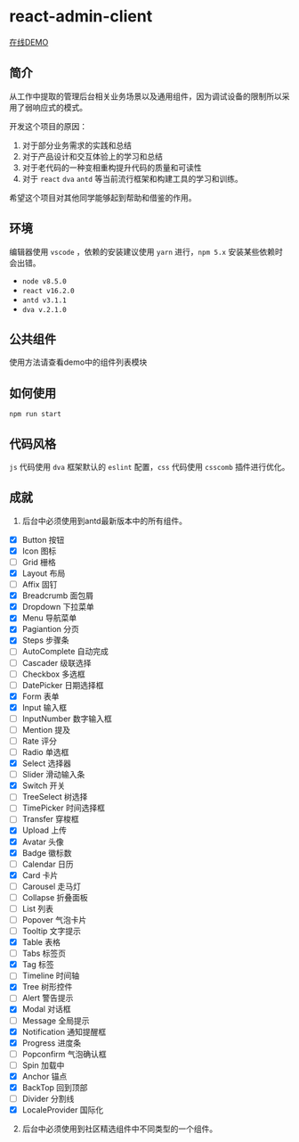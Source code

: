 # react-admin-client

[在线DEMO](http://yingkx.top)

## 简介

从工作中提取的管理后台相关业务场景以及通用组件，因为调试设备的限制所以采用了弱响应式的模式。

开发这个项目的原因：

1. 对于部分业务需求的实践和总结
2. 对于产品设计和交互体验上的学习和总结
3. 对于老代码的一种变相重构提升代码的质量和可读性
4. 对于 ```react``` ```dva``` ```antd``` 等当前流行框架和构建工具的学习和训练。

希望这个项目对其他同学能够起到帮助和借鉴的作用。

## 环境

编辑器使用 ```vscode``` ，依赖的安装建议使用 ```yarn``` 进行，```npm 5.x``` 安装某些依赖时会出错。

* ```node v8.5.0```
* ```react v16.2.0```
* ```antd v3.1.1```
* ```dva v.2.1.0```

## 公共组件

使用方法请查看demo中的组件列表模块

## 如何使用

```
npm run start
```

## 代码风格

```js``` 代码使用 ```dva``` 框架默认的 ```eslint``` 配置，```css``` 代码使用 ```csscomb``` 插件进行优化。

## 成就

1. 后台中必须使用到antd最新版本中的所有组件。

* [x] Button 按钮
* [x] Icon 图标
* [ ] Grid 栅格
* [x] Layout 布局
* [ ] Affix 固钉
* [x] Breadcrumb 面包屑
* [x] Dropdown 下拉菜单
* [x] Menu 导航菜单
* [x] Pagiantion 分页
* [x] Steps 步骤条
* [ ] AutoComplete 自动完成
* [ ] Cascader 级联选择
* [ ] Checkbox 多选框
* [ ] DatePicker 日期选择框
* [x] Form 表单
* [x] Input 输入框
* [ ] InputNumber 数字输入框
* [ ] Mention 提及
* [ ] Rate 评分
* [ ] Radio 单选框
* [x] Select 选择器
* [ ] Slider 滑动输入条
* [x] Switch 开关
* [ ] TreeSelect 树选择
* [ ] TimePicker 时间选择框
* [ ] Transfer 穿梭框
* [x] Upload 上传 
* [x] Avatar 头像
* [x] Badge 徽标数
* [ ] Calendar 日历
* [x] Card 卡片
* [ ] Carousel 走马灯
* [ ] Collapse 折叠面板
* [ ] List 列表
* [ ] Popover 气泡卡片
* [ ] Tooltip 文字提示
* [x] Table 表格
* [ ] Tabs 标签页
* [x] Tag 标签
* [ ] Timeline 时间轴
* [x] Tree 树形控件
* [ ] Alert 警告提示
* [x] Modal 对话框
* [ ] Message 全局提示
* [x] Notification 通知提醒框
* [x] Progress 进度条
* [ ] Popconfirm 气泡确认框
* [ ] Spin 加载中
* [x] Anchor 锚点
* [x] BackTop 回到顶部
* [ ] Divider 分割线
* [x] LocaleProvider 国际化

2. 后台中必须使用到社区精选组件中不同类型的一个组件。